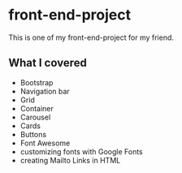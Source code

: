 # front-end-project
This is one of my front-end-project for my friend.

## What I covered 
- Bootstrap 
 - Navigation bar
 - Grid
 - Container
 - Carousel
 - Cards
 - Buttons
- Font Awesome
- customizing fonts with Google Fonts
- creating Mailto Links in HTML
